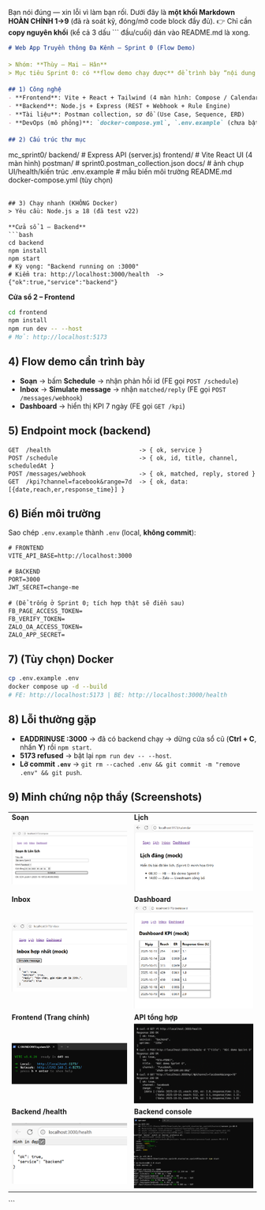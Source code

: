 Bạn nói đúng — xin lỗi vì làm bạn rối. Dưới đây là **một khối Markdown HOÀN CHỈNH 1→9** (đã rà soát kỹ, đóng/mở code block đầy đủ).
👉 Chỉ cần **copy nguyên khối** (kể cả 3 dấu ``` đầu/cuối) dán vào README.md là xong.

```markdown
# Web App Truyền thông Đa Kênh — Sprint 0 (Flow Demo)

> Nhóm: **Thùy – Mai – Hân**  
> Mục tiêu Sprint 0: có **flow demo chạy được** để trình bày “nội dung đề tài cần thực hiện”.

## 1) Công nghệ
- **Frontend**: Vite + React + Tailwind (4 màn hình: Compose / Calendar / Inbox / Dashboard)
- **Backend**: Node.js + Express (REST + Webhook + Rule Engine)
- **Tài liệu**: Postman collection, sơ đồ (Use Case, Sequence, ERD)
- **DevOps (mô phỏng)**: `docker-compose.yml`, `.env.example` (chưa bật Docker vì cấu hình máy; demo chạy bằng Node.js)

## 2) Cấu trúc thư mục
```

mc_sprint0/
backend/     # Express API (server.js)
frontend/    # Vite React UI (4 màn hình)
postman/     # sprint0.postman_collection.json
docs/        # ảnh chụp UI/health/kiến trúc
.env.example # mẫu biến môi trường
README.md
docker-compose.yml  (tùy chọn)

````

## 3) Chạy nhanh (KHÔNG Docker)
> Yêu cầu: Node.js ≥ 18 (đã test v22)

**Cửa sổ 1 – Backend**
```bash
cd backend
npm install
npm start
# Kỳ vọng: "Backend running on :3000"
# Kiểm tra: http://localhost:3000/health  -> {"ok":true,"service":"backend"}
````

**Cửa sổ 2 – Frontend**

```bash
cd frontend
npm install
npm run dev -- --host
# Mở: http://localhost:5173
```

## 4) Flow demo cần trình bày

* **Soạn** → bấm **Schedule** → nhận phản hồi id (FE gọi `POST /schedule`)
* **Inbox** → **Simulate message** → nhận `matched/reply` (FE gọi `POST /messages/webhook`)
* **Dashboard** → hiển thị KPI 7 ngày (FE gọi `GET /kpi`)

## 5) Endpoint mock (backend)

```
GET  /health                         -> { ok, service }
POST /schedule                       -> { ok, id, title, channel, scheduledAt }
POST /messages/webhook               -> { ok, matched, reply, stored }
GET  /kpi?channel=facebook&range=7d  -> { ok, data:[{date,reach,er,response_time}] }
```

## 6) Biến môi trường

Sao chép `.env.example` thành `.env` (local, **không commit**):

```env
# FRONTEND
VITE_API_BASE=http://localhost:3000

# BACKEND
PORT=3000
JWT_SECRET=change-me

# (Để trống ở Sprint 0; tích hợp thật sẽ điền sau)
FB_PAGE_ACCESS_TOKEN=
FB_VERIFY_TOKEN=
ZALO_OA_ACCESS_TOKEN=
ZALO_APP_SECRET=
```

## 7) (Tùy chọn) Docker

```bash
cp .env.example .env
docker compose up -d --build
# FE: http://localhost:5173 | BE: http://localhost:3000/health
```

## 8) Lỗi thường gặp

* **EADDRINUSE :3000** → đã có backend chạy → dừng cửa sổ cũ (**Ctrl + C**, nhấn **Y**) rồi `npm start`.
* **5173 refused** → bật lại `npm run dev -- --host`.
* **Lỡ commit `.env`** → `git rm --cached .env && git commit -m "remove .env" && git push`.

## 9) Minh chứng nộp thầy (Screenshots)

<table>
  <tr>
    <td><strong>Soạn</strong></td>
    <td><strong>Lịch</strong></td>
  </tr>
  <tr>
    <td><img src="SOAN.png" width="460" /></td>
    <td><img src="LICH.png" width="460" /></td>
  </tr>
  <tr>
    <td><strong>Inbox</strong></td>
    <td><strong>Dashboard</strong></td>
  </tr>
  <tr>
    <td><img src="INBOX.png" width="460" /></td>
    <td><img src="DASHBOARD.png" width="460" /></td>
  </tr>
  <tr>
    <td><strong>Frontend (Trang chính)</strong></td>
    <td><strong>API tổng hợp</strong></td>
  </tr>
  <tr>
    <td><img src="FRONTEND.png" width="460" /></td>
    <td><img src="SCREENSHOT_API.png" width="460" /></td>
  </tr>
  <tr>
    <td><strong>Backend /health</strong></td>
    <td><strong>Backend console</strong></td>
  </tr>
  <tr>
    <td><img src="screenshot_health.png" width="460" /></td>
    <td><img src="BACKEND.png" width="460" /></td>
  </tr>
</table>
```

